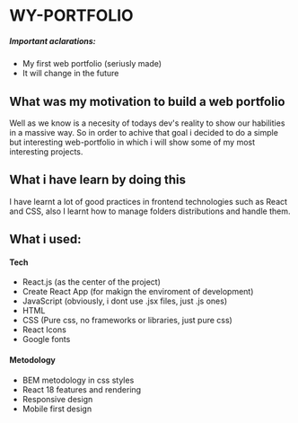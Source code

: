 # WY-PORTFOLIO

##### Important aclarations:

-   My first web portfolio (seriusly made)
-   It will change in the future

## What was my motivation to build a web portfolio

Well as we know is a necesity of todays dev's reality to show our habilities in a massive way. So in order to achive that goal i decided to do a simple but interesting web-portfolio in which i will show some of my most interesting projects.

## What i have learn by doing this

I have learnt a lot of good practices in frontend technologies such as React and CSS, also I learnt how to manage folders distributions and handle them. 

## What i used:

#### Tech

-   React.js (as the center of the project)
-   Create React App (for makign the enviroment of development)
-   JavaScript (obviously, i dont use .jsx files, just .js ones)
-   HTML
-   CSS (Pure css, no frameworks or libraries, just pure css)
-   React Icons
-   Google fonts

#### Metodology

-   BEM metodology in css styles
-   React 18 features and rendering
-   Responsive design
-   Mobile first design
